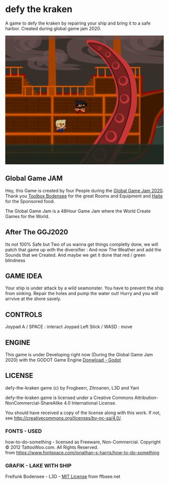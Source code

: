  defy the kraken
===================

A game to defy the kraken by repairing your ship and bring it to a safe harbor. Created during global game jam 2020.

[![defy the kraken](press/titlescreen.png)](https://globalgamejam.org/2020/games/defy-kraken-3)

 Global Game JAM
------------------
Hey, this Game is created by four People during the [Global Game Jam 2020](https://globalgamejam.org/2020/games).
Thank you [Toolbox Bodensee](https://toolbox-bodensee.de/) for the great Rooms and Equipment
and [Haite](https://www.haite.de/) for the Sponsored food.

The Global Game Jam is a 48Hour Game Jam where the World
Create Games for the World. 

 After The GGJ2020
--------------------
Its not 100% Safe but Two of us wanna get things completly done,
we will patch that game up with the diversifier : And now The Weather
and add the Sounds that we Created. And maybe we get it done that red / green blindness 


 GAME IDEA
------------
Your ship is under attack by a wild seamonster. You have to prevent the ship from sinking. Repair the holes and pump the water out!
Hurry and you will arrvive at the shore savely. 

 CONTROLS
------------
Joypad A / SPACE : interact
Joypad Left Stick / WASD : move

 ENGINE
-----------
This game is under Developing right now (During the Global Game Jam 2020)
with the GODOT Game Engine [Donwload - Godot](https://godotengine.org/download/linux)

 LICENSE
-----------
defy-the-kraken game (c) by Frogbeerr, Zitroanen, L3D and Yani

defy-the-kraken game is licensed under a
Creative Commons Attribution-NonCommercial-ShareAlike 4.0 International License.

You should have received a copy of the license along with this
work. If not, see <http://creativecommons.org/licenses/by-nc-sa/4.0/>.

### FONTS - USED
how-to-do-something - licensed as Freeware, Non-Commercial.
Copyright © 2012 TattooWoo.com. All Rights Reserved.<br/>
from <https://www.fontspace.com/jonathan-s-harris/how-to-do-something>

### GRAFIK - LAKE WITH SHIP
Freifunk Bodensee  - L3D - [MIT License](https://github.com/ffbsee/ffbsee-webseite/blob/master/LICENSE)
from ffbsee.net
